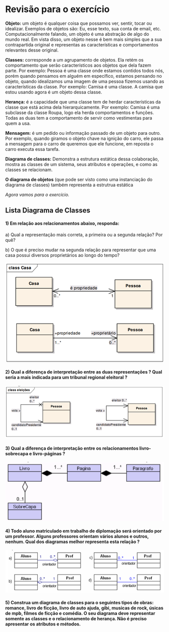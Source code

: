 # Revisão para o exercício 
**Objeto:** um objeto é qualquer coisa que possamos ver, sentir, tocar ou idealizar.
Exemplos de objetos são: Eu, esse texto, sua conta de email, etc.
Computacionalmente falando, um objeto é uma abstração de algo do mundo
real. Em vista disso, um objeto nesse é bem mais simples que a sua contrapartida
original e representas as características e comportamentos relevantes desse
original.

**Classes:** corresponde a um agrupamento de objetos. Ela retém os
comportamento que serão característicos aos objetos que dela fazem parte. Por
exemplo: Pessoa é uma classe onde estamos contidos todos nós, porém quando
pensamos em alguém em específico, estamos pensando no objeto, quando
idealizamos uma imagem de uma pessoa fizemos usando as características da
classe. Por exemplo: Camisa é uma classe. A camisa que estou usando agora é
um objeto dessa classe.

**Herança:** é a capacidade que uma classe tem de herdar características da classe
que está acima dela hierarquicamente. Por exemplo: Camisa é uma subclasse da
classe Roupa, logo ela herda comportamentos e funções. Todas as duas tem a
comportamento de servir como vestimentas para quem a usa.

**Mensagem:** é um pedido ou informação passado de um objeto para outro. Por
exemplo, quando giramos o objeto chave na ignição do carro, ele passa a
mensagem para o carro de queremos que ele funcione, em reposta o carro
executa essa tarefa.

**Diagrama de classes:**  Demonstra a estrutura estática dessa colaboração,
mostra as classes de um sistema, seus atributos e
operações, e como as classes se relacionam.

**O diagrama de objetos** (que pode ser visto como uma
instanciação do diagrama de classes) também
representa a estrutrua estática 

*Agora vamos para o exercício.* 

## Lista Diagrama de Classes 

#### 1) Em relação aos relacionamentos abaixo, responda: 
a) Qual a representação mais correta, a primeira ou a segunda relação? Por quê? 

b) O que é preciso mudar na segunda relação para representar que uma casa possui diversos proprietários ao longo do tempo? 

![Diagrama de Classe](https://raw.githubusercontent.com/ICTIN-UFLA/POO-Johnatan-2024-1/main/img/class1.png)


#### 2) Qual a diferença de interpretação entre as duas representações ? Qual seria   a mais indicada para um tribunal regional eleitoral ?

![Diagrama de Classe](https://raw.githubusercontent.com/ICTIN-UFLA/POO-Johnatan-2024-1/main/img/class2.png)

#### 3) Qual a diferença de interpretação entre os relacionamentos livro-sobrecapa e livro-páginas ? 
![Diagrama de Classe](https://raw.githubusercontent.com/ICTIN-UFLA/POO-Johnatan-2024-1/main/img/class3.png)


#### 4) Todo aluno matriculado em trabalho de diplomação  será orientado por um professor. Alguns professores orientam vários alunos e outros, nenhum. Qual dos diagramas melhor representa esta relação ? 
![Diagrama de Classe](https://raw.githubusercontent.com/ICTIN-UFLA/POO-Johnatan-2024-1/main/img/class4.png)


#### 5) Construa um diagrama de classes  para o seguintes tipos de obras: romance, livro de ficção, livro de auto ajuda, gibi, musicas de rock, úsicas de mpb, filmes de ficção e comédia.  O seu diagrama deve representar somente as classes e o relacionamento de herança. Não é preciso apresentar os atributos e métodos. 
